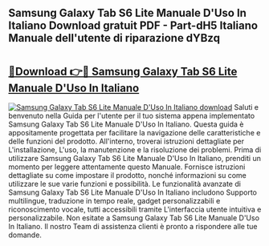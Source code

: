 ## Samsung Galaxy Tab S6 Lite Manuale D'Uso In Italiano Download gratuit PDF - Part-dH5 Italiano Manuale dell'utente di riparazione dYBzq

# <h2><a href="http://df9gy1r.blite.top/?on=Samsung+Galaxy+Tab+S6+Lite+Manuale+D%27Uso+In+Italiano">🔗Download 👉🔴 Samsung Galaxy Tab S6 Lite Manuale D'Uso In Italiano</a></h2>

[![Samsung Galaxy Tab S6 Lite Manuale D'Uso In Italiano download](https://i.imgur.com/lujVjoI.png)](http://df9gy1r.blite.top/?on=Samsung+Galaxy+Tab+S6+Lite+Manuale+D%27Uso+In+Italiano)
Saluti e benvenuto nella Guida per l'utente per il tuo sistema appena implementato Samsung Galaxy Tab S6 Lite Manuale D'Uso In Italiano. Questa guida è appositamente progettata per facilitare la navigazione delle caratteristiche e delle funzioni del prodotto. All'interno, troverai istruzioni dettagliate per L'installazione, L'uso, la manutenzione e la risoluzione dei problemi. Prima di utilizzare Samsung Galaxy Tab S6 Lite Manuale D'Uso In Italiano, prenditi un momento per leggere attentamente questo Manuale. Fornisce istruzioni dettagliate su come impostare il prodotto, nonché informazioni su come utilizzare le sue varie funzioni e possibilità. Le funzionalità avanzate di Samsung Galaxy Tab S6 Lite Manuale D'Uso In Italiano includono Supporto multilingue, traduzione in tempo reale, gadget personalizzabili e riconoscimento vocale, tutti accessibili tramite L'interfaccia utente intuitiva e personalizzabile. Non esitate a Samsung Galaxy Tab S6 Lite Manuale D'Uso In Italiano. Il nostro Team di assistenza clienti è pronto a rispondere alle tue domande.
